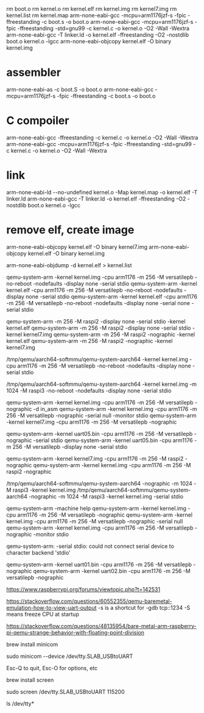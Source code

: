 rm boot.o
rm kernel.o
rm kernel.elf
rm kernel.img
rm kernel7.img
rm kernel.list
rm kernel.map
arm-none-eabi-gcc -mcpu=arm1176jzf-s -fpic -ffreestanding -c boot.s -o boot.o
arm-none-eabi-gcc -mcpu=arm1176jzf-s -fpic -ffreestanding -std=gnu99 -c kernel.c -o kernel.o -O2 -Wall -Wextra
arm-none-eabi-gcc -T linker.ld -o kernel.elf -ffreestanding -O2 -nostdlib boot.o kernel.o -lgcc
arm-none-eabi-objcopy kernel.elf -O binary kernel.img

# assembler

arm-none-eabi-as -c boot.S -o boot.o
arm-none-eabi-gcc -mcpu=arm1176jzf-s -fpic -ffreestanding -c boot.s -o boot.o

# C compoiler

arm-none-eabi-gcc -ffreestanding -c kernel.c -o kernel.o -O2 -Wall -Wextra
arm-none-eabi-gcc -mcpu=arm1176jzf-s -fpic -ffreestanding -std=gnu99 -c kernel.c -o kernel.o -O2 -Wall -Wextra

# link

arm-none-eabi-ld --no-undefined kernel.o -Map kernel.map -o kernel.elf -T linker.ld
arm-none-eabi-gcc -T linker.ld -o kernel.elf -ffreestanding -O2 -nostdlib boot.o kernel.o -lgcc

# remove elf, create image

arm-none-eabi-objcopy kernel.elf -O binary kernel7.img
arm-none-eabi-objcopy kernel.elf -O binary kernel.img

arm-none-eabi-objdump -d kernel.elf > kernel.list

qemu-system-arm -kernel kernel.img -cpu arm1176 -m 256 -M versatilepb -no-reboot -nodefaults -display none -serial stdio
qemu-system-arm -kernel kernel.elf -cpu arm1176 -m 256 -M versatilepb -no-reboot -nodefaults -display none -serial stdio
qemu-system-arm -kernel kernel.elf -cpu arm1176 -m 256 -M versatilepb -no-reboot -nodefaults -display none -serial none -serial stdio

qemu-system-arm -m 256 -M raspi2 -display none -serial stdio -kernel kernel.elf
qemu-system-arm -m 256 -M raspi2 -display none -serial stdio -kernel kernel7.img
qemu-system-arm -m 256 -M raspi2 -nographic -kernel kernel.elf
qemu-system-arm -m 256 -M raspi2 -nographic -kernel kernel7.img

/tmp/qemu/aarch64-softmmu/qemu-system-aarch64 -kernel kernel.img -cpu arm1176 -m 256 -M versatilepb -no-reboot -nodefaults -display none -serial stdio

/tmp/qemu/aarch64-softmmu/qemu-system-aarch64 -kernel kernel.img -m 1024 -M raspi3 -no-reboot -nodefaults -display none -serial stdio

qemu-system-arm -kernel kernel.img -cpu arm1176 -m 256 -M versatilepb -nographic -d in_asm
qemu-system-arm -kernel kernel.img -cpu arm1176 -m 256 -M versatilepb -nographic -serial null -monitor stdio
qemu-system-arm -kernel kernel7.img -cpu arm1176 -m 256 -M versatilepb -nographic

qemu-system-arm -kernel uart05.bin -cpu arm1176 -m 256 -M versatilepb -nographic -serial stdio
qemu-system-arm -kernel uart05.bin -cpu arm1176 -m 256 -M versatilepb -display none -serial stdio

qemu-system-arm -kernel kernel7.img -cpu arm1176 -m 256 -M raspi2 -nographic
qemu-system-arm -kernel kernel.img -cpu arm1176 -m 256 -M raspi2 -nographic

/tmp/qemu/aarch64-softmmu/qemu-system-aarch64 -nographic -m 1024 -M raspi3 -kernel kernel.img
/tmp/qemu/aarch64-softmmu/qemu-system-aarch64 -nographic -m 1024 -M raspi3 -kernel kernel.img -serial stdio

qemu-system-arm -machine help
qemu-system-arm -kernel kernel.img -cpu arm1176 -m 256 -M versatilepb -nographic
qemu-system-arm -kernel kernel.img -cpu arm1176 -m 256 -M versatilepb -nographic -serial null
qemu-system-arm -kernel kernel.img -cpu arm1176 -m 256 -M versatilepb -nographic -monitor stdio

qemu-system-arm: -serial stdio: could not connect serial device to character backend 'stdio'

qemu-system-arm -kernel uart01.bin -cpu arm1176 -m 256 -M versatilepb -nographic
qemu-system-arm -kernel uart02.bin -cpu arm1176 -m 256 -M versatilepb -nographic

https://www.raspberrypi.org/forums/viewtopic.php?t=142531

https://stackoverflow.com/questions/60552355/qemu-baremetal-emulation-how-to-view-uart-output
-s is a shortcut for -gdb tcp::1234
-S means freeze CPU at startup

https://stackoverflow.com/questions/48135954/bare-metal-arm-raspberry-pi-qemu-strange-behavior-with-floating-point-division

brew install minicom

sudo minicom --device /dev/tty.SLAB_USBtoUART

Esc-Q to quit, Esc-O for options, etc

brew install screen

sudo screen /dev/tty.SLAB_USBtoUART 115200

ls /dev/tty\*
